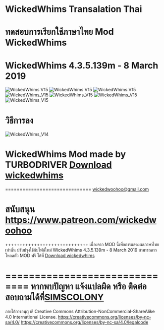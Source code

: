 # WickedWhims Transalation Thai
# ทดสอบการเรียกใช้ภาษาไทย Mod WickedWhims
# WickedWhims 4.3.5.139m - 8 March 2019


![WickedWhims V15](https://i.imgur.com/Trw7VWe.jpg)
![WickedWhims V15](https://i.imgur.com/TlsRciO.jpg)
![WickedWhims V15](https://i.imgur.com/0Asg3xQ.jpg)
![WickedWhims_V15](https://i.imgur.com/b78fVnT.jpg)
![WickedWhims_V15](https://i.imgur.com/2TzD6ee.jpg)
![WickedWhims_V15](https://i.imgur.com/DduntFS.jpg)
![WickedWhims_V15](https://i.imgur.com/rXq30Re.jpg)


# วิธีการลง

![WickedWhims_V14](https://i.imgur.com/jUzwaWZ.jpg)


# WickedWhims Mod made by TURBODRIVER   [Download wickedwhims](http://wickedwhims.tumblr.com/) 
==============================
wickedwoohoo@gmail.com

สนับสนุน https://www.patreon.com/wickedwoohoo
==============================

+++++++++++++++++++++++++++++
เนื่องจาก MOD นี้เพื่อการแสดงผลภาษาไทยเท่านั้น ปรับปรุงใช้กับไฟล์ใหม่
WickedWhims 4.3.5.139m - 8 March 2019
สามารถดาวโหลดตัว MOD ฟรี ได้ที่   [Download wickedwhims](http://wickedwhims.tumblr.com/) 

==============================
หากพบปัญหา แจ้งแปลผิด หรือ ติดต่อสอบถามได้ที่[SIMSCOLONY](https://www.facebook.com/SimsColony/)
==============================
ภายใต้การอนุญาติ 
Creative Commons Attribution-NonCommercial-ShareAlike 4.0 International License.
https://creativecommons.org/licenses/by-nc-sa/4.0/
https://creativecommons.org/licenses/by-nc-sa/4.0/legalcode
